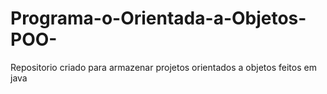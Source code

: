 # Programa-o-Orientada-a-Objetos-POO-
Repositorio criado para armazenar projetos orientados a objetos feitos em java
